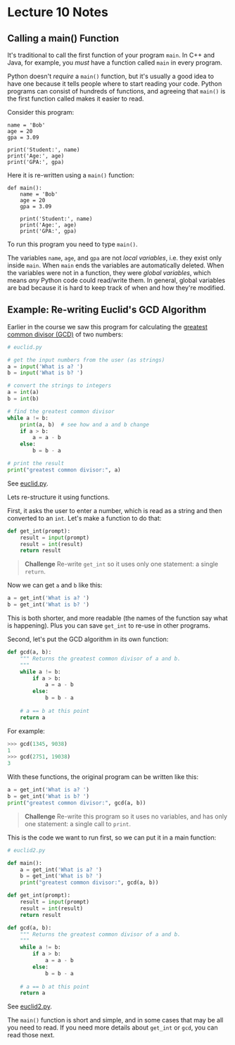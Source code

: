 # Lecture 10 Notes

## Calling a main() Function

It's traditional to call the first function of your program `main`. In C++ and
Java, for example, you *must* have a function called `main` in every program.

Python doesn't *require* a `main()` function, but it's usually a good idea to
have one because it tells people where to start reading your code. Python
programs can consist of hundreds of functions, and agreeing that `main()` is
the first function called makes it easier to read.

Consider this program:

```main
name = 'Bob'
age = 20
gpa = 3.09

print('Student:', name)
print('Age:', age)
print('GPA:', gpa)
```

Here it is re-written using a `main()` function:

```main
def main():
    name = 'Bob'
    age = 20
    gpa = 3.09

    print('Student:', name)
    print('Age:', age)
    print('GPA:', gpa)
```

To run this program you need to type `main()`.

The variables `name`, `age`, and `gpa` are not *local variables*, i.e. they
exist only inside `main`. When `main` ends the variables are automatically
deleted. When the variables were not in a function, they were *global
variables*, which means *any* Python code could read/write them. In general,
global variables are bad because it is hard to keep track of when and how
they're modified.


## Example: Re-writing Euclid's GCD Algorithm

Earlier in the course we saw this program for calculating the [greatest common
divisor (GCD)](https://en.wikipedia.org/wiki/Greatest_common_divisor) of two
numbers:

```python
# euclid.py

# get the input numbers from the user (as strings)
a = input('What is a? ')
b = input('What is b? ')

# convert the strings to integers
a = int(a)
b = int(b)

# find the greatest common divisor
while a != b:
    print(a, b)  # see how and a and b change
    if a > b:
        a = a - b
    else:
        b = b - a

# print the result
print("greatest common divisor:", a)
```

See [euclid.py](euclid.py).


Lets re-structure it using functions.

First, it asks the user to enter a number, which is read as a string and then
converted to an `int`. Let's make a function to do that:

```python
def get_int(prompt):
    result = input(prompt)
    result = int(result)
    return result
```

> **Challenge** Re-write `get_int` so it uses only one statement: a single
> `return`.

Now we can get `a` and `b` like this:

```python
a = get_int('What is a? ')
b = get_int('What is b? ')
```

This is both shorter, and more readable (the names of the function say what is
happening). Plus you can save `get_int` to re-use in other programs.

Second, let's put the GCD algorithm in its own function:

```python
def gcd(a, b):
    """ Returns the greatest common divisor of a and b.
    """
    while a != b:
        if a > b:
            a = a - b
        else:
            b = b - a
    
    # a == b at this point
    return a
```

For example:

```python
>>> gcd(1345, 9038)
1
>>> gcd(2751, 19038)
3
```

With these functions, the original program can be written like this:

```python
a = get_int('What is a? ')
b = get_int('What is b? ')
print("greatest common divisor:", gcd(a, b))
```

> **Challenge** Re-write this program so it uses no variables, and has only
> one statement: a single call to `print`.

This is the code we want to run first, so we can put it in a main function:

```python
# euclid2.py

def main():
    a = get_int('What is a? ')
    b = get_int('What is b? ')
    print("greatest common divisor:", gcd(a, b))

def get_int(prompt):
    result = input(prompt)
    result = int(result)
    return result

def gcd(a, b):
    """ Returns the greatest common divisor of a and b.
    """
    while a != b:
        if a > b:
            a = a - b
        else:
            b = b - a
    
    # a == b at this point
    return a
```

See [euclid2.py](euclid2.py).

The `main()` function is short and simple, and in some cases that may be all
you need to read. If you need more details about `get_int` or `gcd`, you can
read those next.
